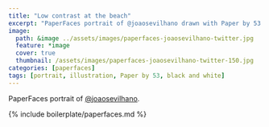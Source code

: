 ```yaml
---
title: "Low contrast at the beach"
excerpt: "PaperFaces portrait of @joaosevilhano drawn with Paper by 53 on an iPad."
image: 
  path: &image ../assets/images/paperfaces-joaosevilhano-twitter.jpg 
  feature: *image
  cover: true
  thumbnail: /assets/images/paperfaces-joaosevilhano-twitter-150.jpg
categories: [paperfaces]
tags: [portrait, illustration, Paper by 53, black and white]
---
```


PaperFaces portrait of [@joaosevilhano](https://twitter.com/joaosevilhano).

{% include boilerplate/paperfaces.md %}
